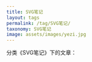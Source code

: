 ```yaml
---
title: SVG笔记
layout: tags
permalink: /tag/SVG笔记/
taxonomy: SVG笔记
image: assets/images/yezi.jpg
---
```


分类《SVG笔记》下的文章：